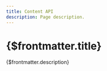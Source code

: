 ```yaml
---
title: Content API
description: Page description.
---
```


# {$frontmatter.title}

{$frontmatter.description}
